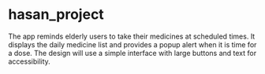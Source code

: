 # hasan_project
The app reminds elderly users to take their medicines at scheduled times. It displays the daily medicine list and provides a popup alert when it is time for a dose. The design will use a simple interface with large buttons and text for accessibility.

